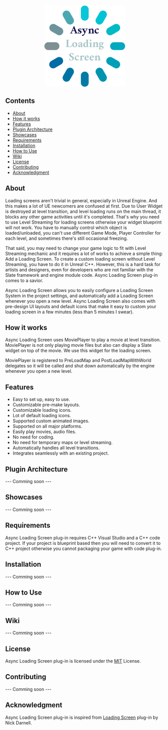 <p align="center">
    <a href="#">
        <img src="/Resources/Icon256.png">
    </a>
</p>

## Contents
- [About](#about)
- [How it works](#how-it-works)
- [Features](#features)
- [Plugin Architecture](#plugin-architecture)
- [Showcases](#showcases)
- [Requirements](#requirements)
- [Installation](#installation)
- [How to Use](#how-to-use)
- [Wiki](#wiki)
- [License](#license)
- [Contributing](#contributing)
- [Acknowledgment](#acknowledgment)


## About

Loading screens aren't trivial in general, especially in Unreal Engine. And this makes a lot of UE newcomers are confused at first. Due to User Widget is destroyed at level transition, and level loading runs on the main thread, it blocks any other game activities until it's completed. That's why you need to use Level Streaming for loading screens otherwise your widget blueprint will not work. You have to manually control which object is loaded/unloaded, you can't use different Game Mode, Player Controller for each level, and sometimes there's still occasional freezing.

That said, you may need to change your game logic to fit with Level Streaming mechanic and it requires a lot of works to achieve a simple thing: Add a Loading Screen. To create a custom loading screen without Level Streaming, you have to do it in Unreal C++. However, this is a hard task for artists and designers, even for developers who are not familiar with the Slate framework and engine module code. Async Loading Screen plug-in comes to a savior.

Async Loading Screen allows you to easily configure a Loading Screen System in the project settings, and automatically add a Loading Screen whenever you open a new level. Async Loading Screen also comes with pre-design UI layouts and default icons that make it easy to custom your loading screen in a few minutes (less than 5 minutes I swear).

## How it works

Async Loading Screen uses MoviePlayer to play a movie at level transition. MoviePlayer is not only playing movie files but also can display a Slate widget on top of the movie. We use this widget for the loading screen.

MoviePlayer is registered to PreLoadMap and PostLoadMapWithWorld delegates so it will be called and shut down automatically by the engine whenever you open a new level.

## Features

- Easy to set up, easy to use.
- Customizable pre-make layouts.
- Customizable loading icons.
- Lot of default loading icons.
- Supported custom animated images.
- Supported on all major platforms.
- Easily play movies, audio files.
- No need for coding.
- No need for temporary maps or level streaming.
- Automatically handles all level transitions.
- Integrates seamlessly with an existing project.

## Plugin Architecture

--- Comming soon ---

## Showcases

--- Comming soon ---

## Requirements

Async Loading Screen plug-in requires C++ Visual Studio and a C++ code project. If your project is blueprint based then you will need to convert it to C++ project otherwise you cannot packaging your game with code plug-in.

## Installation

--- Comming soon ---

## How to Use

--- Comming soon ---

## Wiki

--- Comming soon ---

## License
Async Loading Screen plug-in is licensed under the [MIT](LICENSE) License.

## Contributing

--- Comming soon ---

## Acknowledgment

Async Loading Screen plug-in is inspired from [Loading Screen](https://github.com/ue4plugins/LoadingScreen) plug-in by Nick Darnell.






